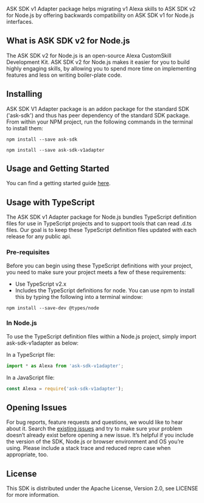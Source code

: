 ASK SDK v1 Adapter package helps migrating v1 Alexa skills to ASK SDK v2 for Node.js by offering backwards compatibility on ASK SDK v1 for Node.js interfaces.

## What is ASK SDK v2 for Node.js

The ASK SDK v2 for Node.js is an open-source Alexa CustomSkill Development Kit. ASK SDK v2 for Node.js makes it easier for you to build highly engaging skills, by allowing you to spend more time on implementing features and less on writing boiler-plate code.

## Installing
ASK SDK V1 Adapter package is an addon package for the standard SDK ('ask-sdk') and thus has peer dependency of the standard SDK package. From within your NPM project, run the following commands in the terminal to install them:

```
npm install --save ask-sdk
```

```
npm install --save ask-sdk-v1adapter
```

## Usage and Getting Started

You can find a getting started guide [here](https://developer.amazon.com/docs/alexa-skills-kit-sdk-for-nodejs/migration-guide.html#migration-steps).

## Usage with TypeScript
The ASK SDK v1 Adapter package for Node.js bundles TypeScript definition files for use in TypeScript projects and to support tools that can read .d.ts files. Our goal is to keep these TypeScript definition files updated with each release for any public api.

### Pre-requisites
Before you can begin using these TypeScript definitions with your project, you need to make sure your project meets a few of these requirements:
- Use TypeScript v2.x
- Includes the TypeScript definitions for node. You can use npm to install this by typing the following into a terminal window:

```
npm install --save-dev @types/node
```

### In Node.js
To use the TypeScript definition files within a Node.js project, simply import ask-sdk-v1adapter as below:

In a TypeScript file:

```typescript
import * as Alexa from 'ask-sdk-v1adapter';
```

In a JavaScript file:

```javascript
const Alexa = require('ask-sdk-v1adapter');
```

## Opening Issues
For bug reports, feature requests and questions, we would like to hear about it. Search the [existing issues](https://github.com/alexa/alexa-skills-kit-sdk-for-nodejs/issues) and try to make sure your problem doesn’t already exist before opening a new issue. It’s helpful if you include the version of the SDK, Node.js or browser environment and OS you’re using. Please include a stack trace and reduced repro case when appropriate, too. 

## License
This SDK is distributed under the Apache License, Version 2.0, see LICENSE for more information.
